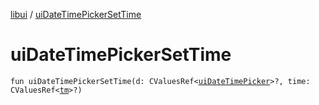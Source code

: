 [libui](README.md) / [uiDateTimePickerSetTime](ui-date-time-picker-set-time.md)

# uiDateTimePickerSetTime

`fun uiDateTimePickerSetTime(d: CValuesRef<`[`uiDateTimePicker`](ui-date-time-picker.md)`>?, time: CValuesRef<`[`tm`](tm.md)`>?)`